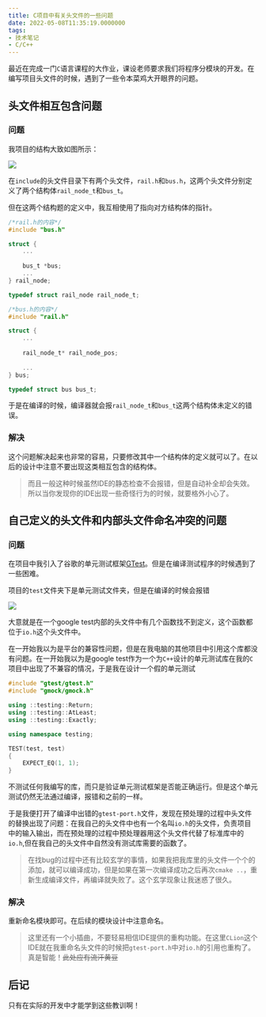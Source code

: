 ```yaml
---
title: C项目中有关头文件的一些问题
date: 2022-05-08T11:35:19.0000000
tags:
- 技术笔记
- C/C++
---
```



最近在完成一门`C`语言课程的大作业，课设老师要求我们将程序分模块的开发。在编写项目头文件的时候，遇到了一些令本菜鸡大开眼界的问题。

<!--more-->

## 头文件相互包含问题

### 问题

我项目的结构大致如图所示：

![](1.webp)

在`include`的头文件目录下有两个头文件，`rail.h`和`bus.h`，这两个头文件分别定义了两个结构体`rail_node_t`和`bus_t`。

但在这两个结构题的定义中，我互相使用了指向对方结构体的指针。

```C
/*rail.h的内容*/
#include "bus.h"

struct {
    ...
    
    bus_t *bus;
    ...
} rail_node;

typedef struct rail_node rail_node_t;
```

```C
/*bus.h的内容*/
#include "rail.h"

struct {
    ...
    
    rail_node_t* rail_node_pos;
	
	...
} bus;

typedef struct bus bus_t;
```

于是在编译的时候，编译器就会报`rail_node_t`和`bus_t`这两个结构体未定义的错误。

### 解决

这个问题解决起来也非常的容易，只要修改其中一个结构体的定义就可以了。在以后的设计中注意不要出现这类相互包含的结构体。

> 而且一般这种时候虽然IDE的静态检查不会报错，但是自动补全却会失效。所以当你发现你的IDE出现一些奇怪行为的时候，就要格外小心了。

## 自己定义的头文件和内部头文件命名冲突的问题

### 问题

在项目中我引入了谷歌的单元测试框架[GTest](https://github.com/google/googletest)。但是在编译测试程序的时候遇到了一些困难。

项目的`test`文件夹下是单元测试文件夹，但是在编译的时候会报错

![](2.webp)

大意就是在一个google test内部的头文件中有几个函数找不到定义，这个函数都位于`io.h`这个头文件中。

在一开始我以为是平台的兼容性问题，但是在我电脑的其他项目中引用这个库都没有问题。在一开始我以为是google test作为一个为`C++`设计的单元测试库在我的`C`项目中出现了不兼容的情况，于是我在设计一个假的单元测试

```C++
#include "gtest/gtest.h"
#include "gmock/gmock.h"

using ::testing::Return;
using ::testing::AtLeast;
using ::testing::Exactly;

using namespace testing;

TEST(test, test)
{
    EXPECT_EQ(1, 1);
}
```

不测试任何我编写的库，而只是验证单元测试框架是否能正确运行。但是这个单元测试仍然无法通过编译，报错和之前的一样。

于是我便打开了编译中出错的`gtest-port.h`文件，发现在预处理的过程中头文件的替换出现了问题：在我自己的头文件中也有一个名叫`io.h`的头文件，负责项目中的输入输出，而在预处理的过程中预处理器用这个头文件代替了标准库中的`io.h`,但在我自己的头文件中自然没有测试库需要的函数了。

> 在找bug的过程中还有比较玄学的事情，如果我把我库里的头文件一个个的添加，就可以编译成功，但是如果在第一次编译成功之后再次`cmake ..`，重新生成编译文件，再编译就失败了。这个玄学现象让我迷惑了很久。

### 解决

重新命名模块即可。在后续的模块设计中注意命名。

> 这里还有一个小插曲，不要轻易相信IDE提供的重构功能。在这里`CLion`这个IDE就在我重命名头文件的时候把`gtest-port.h`中对`io.h`的引用也重构了。真是智能！~~此处应有流汗黄豆~~

## 后记

只有在实际的开发中才能学到这些教训啊！
